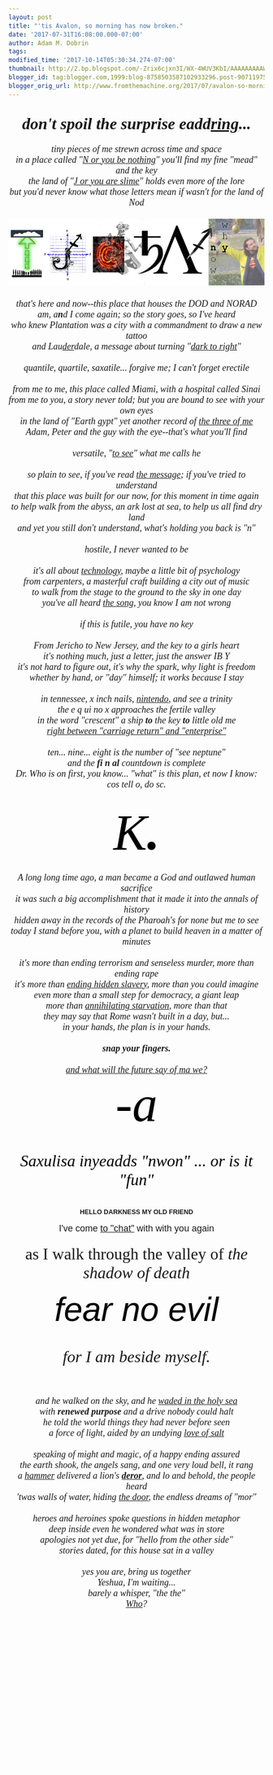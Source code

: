 ```yaml
---
layout: post
title: "'tis Avalon, so morning has now broken."
date: '2017-07-31T16:08:00.000-07:00'
author: Adam M. Dobrin
tags: 
modified_time: '2017-10-14T05:30:34.274-07:00'
thumbnail: http://2.bp.blogspot.com/-Zrix6cjxn3I/WX-4WUV3KbI/AAAAAAAAAWc/E0ImrtGiElUpBpoOnpnk_ZLCocSgkdFLgCK4BGAYYCw/s72-c/You-Are-Here-300x211-789189.jpg
blogger_id: tag:blogger.com,1999:blog-8758503587102933296.post-9071197541764196131
blogger_orig_url: http://www.fromthemachine.org/2017/07/avalon-so-morning-has-now-broken.html
---
```


<div dir="ltr"><div class="gmail_quote"><div dir="ltr"><div class="gmail_quote"><br><div dir="ltr"><div class="gmail_quote"><div dir="ltr"><div class="gmail_quote"><div dir="ltr"><div class="gmail_quote"><div dir="ltr"><span class="m_-4340969941479451687gmail-"><div style="text-align:center"><div><i style="font-family:&quot;times new roman&quot;,serif"><b><font size="6">don&#39;t spoil the surprise eadd<u>ring</u>...</font></b></i></div><div><i style="font-family:&quot;times new roman&quot;,serif;font-size:large"><br></i></div><div><i style="font-family:&quot;times new roman&quot;,serif;font-size:large">tiny pieces of me strewn across time and space</i><br></div></div><div style="text-align:center"><font size="4" face="times new roman, serif"><i>in a place called &quot;<a href="http://bit.ly/2tRiNRT" target="_blank">N or you be nothing</a>&quot; you&#39;ll find my fine &quot;mead&quot; and the key<br></i></font></div><div style="text-align:center"><font size="4" face="times new roman, serif"><i>the land of &quot;<a href="http://bit.ly/2uOPEd5" target="_blank">J or you are slime</a>&quot; holds even more of the lore</i></font></div><div style="text-align:center"><font size="4" face="times new roman, serif"><i>but you&#39;d never know what those letters mean if wasn&#39;t for the land of Nod</i></font></div><div style="text-align:center"><font size="4" face="times new roman, serif"><i><br></i></font></div><div style="text-align:center"><font size="4" face="times new roman, serif"><i><img src="../../i.imgur.com/JRHZxmZ.png" width="533" height="131" style="margin-right:0px"><br></i></font></div><div style="text-align:center"><font size="4" face="times new roman, serif"><i><br></i></font></div><div style="text-align:center"><font size="4" face="times new roman, serif"><i>that&#39;s here and now--this place that houses the DOD and NORAD</i></font></div><div style="text-align:center"><font size="4" face="times new roman, serif"><i>am, a<b>n</b>d I come again; so the story goes, so I&#39;ve heard</i></font></div><div style="text-align:center"><font size="4" face="times new roman, serif"><i>who knew Plantation was a city with a commandment to draw a new tattoo</i></font></div><div style="text-align:center"><font size="4" face="times new roman, serif"><i>and Lau<a href="http://bit.ly/2iJ9cdD" target="_blank">der</a>dale, a message about turning &quot;<a href="http://bit.ly/2iJ9cdD" target="_blank">dark to right</a>&quot;</i></font></div><div style="text-align:center"><font size="4" face="times new roman, serif"><i><br></i></font></div><div style="text-align:center"><font size="4" face="times new roman, serif"><i>quantile, quartile, saxatile... forgive me; I can&#39;t forget erectile</i></font></div><div style="text-align:center"><font size="4" face="times new roman, serif"><i><br></i></font></div><div style="text-align:center"><font size="4" face="times new roman, serif"><i>from me to me, this place called Miami, with a hospital called Sinai</i></font></div><div style="text-align:center"><font size="4" face="times new roman, serif"><i>from me to you, a story never told; but you are bound to see with your own eyes</i></font></div><div style="text-align:center"><font size="4" face="times new roman, serif"><i>in the land of &quot;Earth gypt&quot; yet another record of <a href="http://bit.ly/2vckLjB" target="_blank">the three of me</a></i></font></div><div style="text-align:center"><font size="4" face="times new roman, serif"><i>Adam, Peter and the guy with the eye--that&#39;s what you&#39;ll find</i></font></div><div style="text-align:center"><font size="4" face="times new roman, serif"><i><br></i></font></div><div style="text-align:center"><font size="4" face="times new roman, serif"><i>versatile, &quot;<a href="http://bit.ly/2uREJxr" target="_blank">to see</a>&quot; what me calls he</i></font></div><div style="text-align:center"><font size="4" face="times new roman, serif"><i><br></i></font></div><div style="text-align:center"><font size="4" face="times new roman, serif"><i>so plain to see, if you&#39;ve read <a href="http://bit.ly/2tv33DX" target="_blank">the message</a>; if you&#39;ve tried to understand</i></font></div><div style="text-align:center"><font size="4" face="times new roman, serif"><i>that this place was built for our now, for this moment in time again</i></font></div></span><div style="text-align:center"><font size="4" face="times new roman, serif"><i>to help walk from the abyss, an ark lost at sea, to help us all find dry land</i></font></div><span class="m_-4340969941479451687gmail-"><div style="text-align:center"><font size="4" face="times new roman, serif"><i>and yet you still don&#39;t understand, what&#39;s holding you back is &quot;n&quot;</i></font></div><div style="text-align:center"><font size="4" face="times new roman, serif"><i><br></i></font></div><div style="text-align:center"><font size="4" face="times new roman, serif"><i>hostile, I never wanted to be</i></font></div><div style="text-align:center"><font size="4" face="times new roman, serif"><i><br></i></font></div><div style="text-align:center"><font size="4" face="times new roman, serif"><i>it&#39;s all about <a href="http://bit.ly/2mjpgSB" target="_blank">technology</a>, maybe a little bit of psychology</i></font></div><div style="text-align:center"><font size="4" face="times new roman, serif"><i>from carpenters, a masterful craft building a city out of music</i></font></div><div style="text-align:center"><font size="4" face="times new roman, serif"><i>to walk from the stage to the ground to the sky in one day</i></font></div><div style="text-align:center"><font size="4" face="times new roman, serif"><i>you&#39;ve all heard <a href="https://www.youtube.com/watch?v=K1b8AhIsSYQ" target="_blank">the song</a>, you know I am not wrong<br></i></font></div><div style="text-align:center"><font size="4" face="times new roman, serif"><i><br></i></font></div><div style="text-align:center"><font size="4" face="times new roman, serif"><i>if this is futile, you have no key</i></font></div><div style="text-align:center"><font size="4" face="times new roman, serif"><i><br></i></font></div><div style="text-align:center"><font size="4" face="times new roman, serif"><i>From Jericho to New Jersey, and the key to a girls heart</i></font></div><div style="text-align:center"><font size="4" face="times new roman, serif"><i>it&#39;s nothing much, just a letter, just the answer IB Y</i></font></div><div style="text-align:center"><font face="times new roman, serif" size="4"><i>it&#39;s not hard to figure out, it&#39;s why the spark, why light is freedom</i></font></div><div style="text-align:center"><font face="times new roman, serif" size="4"><i>whether by hand, or &quot;day&quot; himself; it works because I stay</i></font></div><div style="text-align:center"><font face="times new roman, serif" size="4"><i><br></i></font></div><div style="text-align:center"><font face="times new roman, serif" size="4"><i>in tennessee, x inch nails, <a href="http://bit.ly/2tShUIZ" target="_blank">nintendo</a>, and see a trinity</i></font></div><div style="text-align:center"><font face="times new roman, serif" size="4"><i>the e q ui no x approaches the fertile valley</i></font></div><div style="text-align:center"><font face="times new roman, serif" size="4"><i>in the word &quot;crescent&quot; a ship <b>to</b> the key <b>to</b> little old me</i></font></div><div style="text-align:center"><font face="times new roman, serif" size="4"><i><a href="http://bit.ly/2tXJoB1" target="_blank">right between &quot;carriage return&quot; and &quot;enterprise&quot;</a></i></font></div><div style="text-align:center"><font face="times new roman, serif" size="4"><i><br></i></font></div><div style="text-align:center"><font face="times new roman, serif" size="4"><i>ten... nine... eight is the number of &quot;see neptune&quot;</i></font></div></span><div style="text-align:center"><font face="times new roman, serif" size="4"><i>and the <b>fi n al</b> countdown is complete</i></font></div><div style="text-align:center"><font face="times new roman, serif" size="4"><i>Dr. Who is on first, you know... &quot;what&quot; is this plan, et now I know:</i></font></div><span class="m_-4340969941479451687gmail-"><div style="text-align:center"><font face="times new roman, serif" size="4"><i>cos tell o, do sc.</i></font></div><div style="text-align:center"><font face="times new roman, serif" size="4"><i><br></i></font></div><div style="text-align:center"><em style="color:rgb(0,0,0);font-size:99px;text-align:start"><font face="times new roman, serif">K<b>.</b></font></em></div><div style="text-align:center"><i style="font-family:&quot;times new roman&quot;,serif;font-size:large"><br></i></div><div style="text-align:center"><i style="font-family:&quot;times new roman&quot;,serif;font-size:large">A long long time ago, a man became a God and outlawed human sacrifice</i></div><div style="text-align:center"><i style="font-family:&quot;times new roman&quot;,serif;font-size:large">it was such a big accomplishment that it made it into the annals of history</i></div><div style="text-align:center"><i style="font-family:&quot;times new roman&quot;,serif;font-size:large">hidden away in the records of the Pharoah&#39;s for none but me to see</i></div><div style="text-align:center"><i style="font-family:&quot;times new roman&quot;,serif;font-size:large">today I stand before you, with a planet to build heaven in a matter of minutes</i></div><div style="text-align:center"><i style="font-family:&quot;times new roman&quot;,serif;font-size:large"><a href="http://2.bp.blogspot.com/-Zrix6cjxn3I/WX-4WUV3KbI/AAAAAAAAAWc/E0ImrtGiElUpBpoOnpnk_ZLCocSgkdFLgCK4BGAYYCw/s1600/You-Are-Here-300x211-789189.jpg"><img src="http://2.bp.blogspot.com/-Zrix6cjxn3I/WX-4WUV3KbI/AAAAAAAAAWc/E0ImrtGiElUpBpoOnpnk_ZLCocSgkdFLgCK4BGAYYCw/s320/You-Are-Here-300x211-789189.jpg"  border="0" alt="" id="BLOGGER_PHOTO_ID_6449075884974877106" /></a>​</i></div><div style="text-align:center"><i style="font-family:&quot;times new roman&quot;,serif;font-size:large">it&#39;s more than ending terrorism and senseless murder, more than ending rape</i></div><div style="text-align:center"><i style="font-family:&quot;times new roman&quot;,serif;font-size:large">it&#39;s more than <a href="http://bit.ly/2gVCINI" target="_blank">ending hidden slavery</a>, more than you could imagine</i></div><div style="text-align:center"><i style="font-family:&quot;times new roman&quot;,serif;font-size:large">even more than a small step for democracy, a giant leap</i></div></span><div style="text-align:center"><i><font face="times new roman, serif" size="4">more than <a href="http://bit.ly/2tXJoB1" target="_blank">annihilating starvation</a>, more than that</font></i></div><span class="m_-4340969941479451687gmail-"><div style="text-align:center"><i style="font-family:&quot;times new roman&quot;,serif;font-size:large">they may say that Rome wasn&#39;t built in a day, but...</i></div><div style="text-align:center"><i style="font-family:&quot;times new roman&quot;,serif;font-size:large">in your hands, the plan is in your hands.</i></div><div style="text-align:center"><i style="font-family:&quot;times new roman&quot;,serif;font-size:large"><br></i></div><div style="text-align:center"><i style="font-family:&quot;times new roman&quot;,serif;font-size:large"><b>snap your fingers.</b></i></div><div style="text-align:center"><i style="font-family:&quot;times new roman&quot;,serif;font-size:large"><b><br></b></i></div><div style="text-align:center"><span style="font-family:&quot;times new roman&quot;,serif;font-size:large"><i><a href="https://www.youtube.com/watch?v=UcLvwCrJh9U" target="_blank">and what will the future say of ma we?</a></i></span></div><div style="text-align:center"><span style="font-family:&quot;times new roman&quot;,serif;font-size:99px"><font color="#000000">-<i>a</i></font></span></div><div style="text-align:center"><i style="color:rgb(0,0,0);font-family:&quot;times new roman&quot;,serif;font-size:xx-large"><br></i></div><div style="text-align:center"><i style="color:rgb(0,0,0);font-family:&quot;times new roman&quot;,serif;font-size:xx-large">Saxulisa inyeadds &quot;nwon&quot; ... or is it &quot;fun&quot;</i><br></div><div style="text-align:center"><i style="color:rgb(0,0,0);font-family:&quot;times new roman&quot;,serif;font-size:xx-large"><br></i></div><div style="text-align:center"><div style="font-size:12.8px;font-weight:bold"><b><font face="arial black, sans-serif">HELLO DARKNESS MY OLD FRIEND</font></b></div><div style="font-size:12.8px;font-weight:bold"><b><font face="arial black, sans-serif"><br></font></b></div><div style="font-size:12.8px"><div style="font-size:12.8px"><font size="4" face="comic sans ms, sans-serif">I&#39;ve come <a href="http://bit.ly/2uQsZv7" target="_blank">to &quot;chat&quot;</a> with with you again</font></div><div><font size="4" face="comic sans ms, sans-serif"><br></font></div></div><div style="font-size:12.8px"><font size="6" face="times new roman, serif">as I walk through the valley of <i>the shadow of death</i></font></div><div style="font-size:12.8px"><br></div><div style="font-size:12.8px"><font face="arial black, sans-serif"><em style="color:rgb(0,0,0);font-size:66px;text-align:start">fear no evil</em></font></div><div style="font-size:12.8px"><font face="times new roman, serif" size="6"><i><br></i></font></div><div style="font-size:12.8px"><font face="times new roman, serif" size="6"><i>for I am beside myself.</i></font></div><div style="font-size:12.8px"><font face="times new roman, serif" size="6"><i><br></i></font></div><div style="font-size:12.8px"><font face="times new roman, serif" size="4"><i><br></i></font></div><div style="font-size:12.8px"><div style="font-size:12.8px"><font face="times new roman, serif" size="4"><i>and he walked on the sky, and he <a href="http://bit.ly/2uxRIXa" target="_blank">waded in the holy sea</a></i></font></div><div style="font-size:12.8px"><font face="times new roman, serif" size="4"><i>with <b>renewed purpose</b> and a drive nobody could halt</i></font></div><div style="font-size:12.8px"><font face="times new roman, serif" size="4"><i>he told the world things they had never before seen</i></font></div><div style="font-size:12.8px"><font face="times new roman, serif" size="4"><i>a force of light, aided by an undying <a href="http://bit.ly/2tRiNRT" target="_blank">love of salt</a></i></font></div><div style="font-size:12.8px"><font face="times new roman, serif" size="4"><i><br></i></font></div><div style="font-size:12.8px"><font face="times new roman, serif" size="4"><i>speaking of might and magic, of a happy ending assured</i></font></div><div style="font-size:12.8px"><font face="times new roman, serif" size="4"><i>the earth shook, the angels sang, and one very loud bell, it rang</i></font></div><div style="font-size:12.8px"><font face="times new roman, serif" size="4"><i>a <a href="http://bit.ly/2uMui1g" target="_blank">hammer</a> delivered a lion&#39;s <a href="http://bit.ly/2wdVq5K" target="_blank"><b>deror</b></a>, and lo and behold, the people heard</i></font></div><div style="font-size:12.8px"><font face="times new roman, serif" size="4"><i>&#39;twas walls of water, hiding <a href="http://bit.ly/2uNo93q" target="_blank">the door</a>, the endless dreams of &quot;mor&quot;</i></font></div><div style="font-size:12.8px"><font face="times new roman, serif" size="4"><i><br></i></font></div><div style="font-size:12.8px"><font face="times new roman, serif" size="4"><i>heroes and heroines spoke questions in hidden metaphor</i></font></div><div style="font-size:12.8px"><font face="times new roman, serif" size="4"><i>deep inside even he wondered what was in store</i></font></div><div style="font-size:12.8px"><font face="times new roman, serif" size="4"><i>apologies not yet due, for &quot;hello from the other side&quot;</i></font></div><div style="font-size:12.8px"><font face="times new roman, serif" size="4"><i>stories dated, for this house sat in a valley</i></font></div><div style="font-size:12.8px"><font face="times new roman, serif" size="4"><i><br></i></font></div><div style="font-size:12.8px"><font face="times new roman, serif" size="4"><i>yes you are, bring us together</i></font></div><div style="font-size:12.8px"><font face="times new roman, serif" size="4"><i>Yeshua, I&#39;m waiting...</i></font></div><div style="font-size:12.8px"><font face="times new roman, serif" size="4"><i>barely a whisper, &quot;the the&quot;</i></font></div><div style="font-size:12.8px"><font face="times new roman, serif" size="4"><i><a href="http://bit.ly/2tSff1V" target="_blank">Who</a>?</i></font></div><div><font face="times new roman, serif" size="4"><i><br></i></font></div></div></div><div style="text-align:center"><span style="font-family:&quot;times new roman&quot;,serif;font-size:99px"><font color="#000000"><i><br></i></font></span></div><div style="text-align:center"><span style="font-family:&quot;times new roman&quot;,serif;font-size:99px"><font color="#000000"><i><br></i></font></span></div><div><br></div>  </span></div><div hspace="streak-pt-mark" style="max-height:1px"><img alt="" style="width:0px;max-height:0px;overflow:hidden" src="../../mailfoogae.appspot.com/t?sender=aYWRhbUBmcm9tdGhlbWFjaGluZS5vcmc%253D&amp;type=zerocontent&amp;guid=f98636b2-1e85-4cdf-b245-5fc62ca3e5db"><font color="#ffffff" size="1">ᐧ</font></div></div></div><div hspace="streak-pt-mark" style="max-height:1px"><img alt="" style="width:0px;max-height:0px;overflow:hidden" src="../../mailfoogae.appspot.com/t?sender=aYWRhbUBmcm9tdGhlbWFjaGluZS5vcmc%253D&amp;type=zerocontent&amp;guid=63cd1d88-2739-4995-86dc-032230ee7a0f"></div></div>  </div><div hspace="streak-pt-mark" style="max-height:1px"><img alt="" style="width:0px;max-height:0px;overflow:hidden" src="../../mailfoogae.appspot.com/t?sender=aYWRhbUBmcm9tdGhlbWFjaGluZS5vcmc%253D&amp;type=zerocontent&amp;guid=9f561325-7864-4e29-9a02-9dc74c97806c"><font color="#ffffff" size="1">ᐧ</font></div></div>  </div><div hspace="streak-pt-mark" style="max-height:1px"><img alt="" style="width:0px;max-height:0px;overflow:hidden" src="../../mailfoogae.appspot.com/t?sender=aYWRhbUBmcm9tdGhlbWFjaGluZS5vcmc%253D&amp;type=zerocontent&amp;guid=0ede992a-d479-4b79-9424-9824f146ab4a"><font color="#ffffff" size="1">ᐧ</font></div>  </div><br></div><div hspace="streak-pt-mark" style="max-height:1px"><img alt="" style="width:0px;max-height:0px;overflow:hidden" src="../../mailfoogae.appspot.com/t?sender=aYWRhbTVAcmVhbGx5aGltLmNvbQ%253D%253D&amp;type=zerocontent&amp;guid=0811831f-59ce-4454-b68b-aeb2ce7623d4"><font color="#ffffff" size="1">ᐧ</font></div>  </div><br></div><div hspace="streak-pt-mark" style="max-height:1px"><img alt="" style="width:0px;max-height:0px;overflow:hidden" src="../../mailfoogae.appspot.com/t?sender=aYWRhbTVAcmVhbGx5aGltLmNvbQ%253D%253D&amp;type=zerocontent&amp;guid=ee0a7081-ca48-4903-be53-3a280407f66d"><font color="#ffffff" size="1">ᐧ</font></div>  